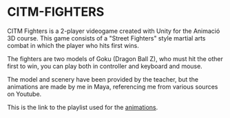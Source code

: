 # CITM-FIGHTERS
CITM Fighters is a 2-player videogame created with Unity for the Animació 3D course. This game consists of a "Street Fighters" style martial arts combat in which the player who hits first wins.

The fighters are two models of Goku (Dragon Ball Z), who must hit the other first to win, you can play both in controller and keyboard and mouse.

The model and scenery have been provided by the teacher, but the animations are made by me in Maya, referencing me from various sources on Youtube.

This is the link to the playlist used for the [animations](<https://youtube.com/playlist?list=PLaRfrYhnHLeMmbCPezzNNkOYi2kzZXEYp&si=0E9fONrFTFp0BnLL>).
